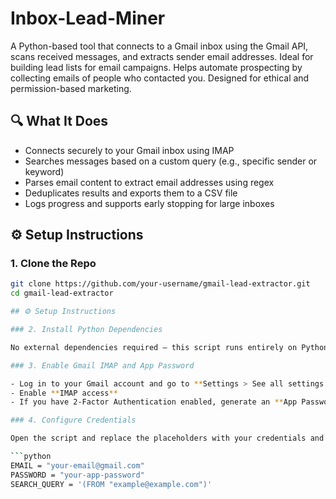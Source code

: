# Inbox-Lead-Miner
A Python-based tool that connects to a Gmail inbox using the Gmail API, scans received messages, and extracts sender email addresses. Ideal for building lead lists for email campaigns. Helps automate prospecting by collecting emails of people who contacted you. Designed for ethical and permission-based marketing.

## 🔍 What It Does

- Connects securely to your Gmail inbox using IMAP  
- Searches messages based on a custom query (e.g., specific sender or keyword)  
- Parses email content to extract email addresses using regex  
- Deduplicates results and exports them to a CSV file  
- Logs progress and supports early stopping for large inboxes  

## ⚙️ Setup Instructions

### 1. Clone the Repo

```bash
git clone https://github.com/your-username/gmail-lead-extractor.git
cd gmail-lead-extractor

## ⚙️ Setup Instructions

### 2. Install Python Dependencies

No external dependencies required — this script runs entirely on Python 3 and its standard library.

### 3. Enable Gmail IMAP and App Password

- Log in to your Gmail account and go to **Settings > See all settings > Forwarding and POP/IMAP**  
- Enable **IMAP access**  
- If you have 2-Factor Authentication enabled, generate an **App Password** via your Google Account under **Security > App passwords**

### 4. Configure Credentials

Open the script and replace the placeholders with your credentials and desired search criteria:

```python
EMAIL = "your-email@gmail.com"
PASSWORD = "your-app-password"
SEARCH_QUERY = '(FROM "example@example.com")'
